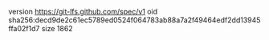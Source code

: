 version https://git-lfs.github.com/spec/v1
oid sha256:decd9de2c61ec5789ed0524f064783ab88a7a2f49464edf2dd13945ffa02f1d7
size 1862
